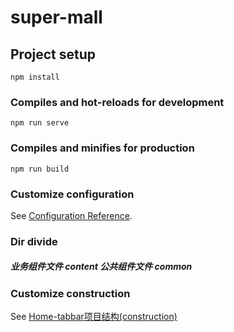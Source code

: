 # super-mall

## Project setup
```
npm install
```

### Compiles and hot-reloads for development
```
npm run serve
```

### Compiles and minifies for production
```
npm run build
```

### Customize configuration
See [Configuration Reference](https://cli.vuejs.org/config/).

### Dir divide

##### 业务组件文件 content 公共组件文件 common

### Customize construction

See [Home-tabbar项目结构(construction)](https://www.bilibili.com/video/BV1H7411j7Mc?p=171) 